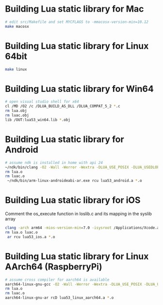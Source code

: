 # Building Lua static library for Mac

```sh
# edit src/Makefile and set MYCFLAGS to -mmacosx-version-min=10.12
make macosx
```

# Building Lua static library for Linux 64bit

```sh
make linux
```

# Building Lua static library for Win64

```sh
# open visual studio shell for x64
cl /MD /O2 /c /DLUA_BUILD_AS_DLL /DLUA_COMPAT_5_2 *.c
rm lua.obj
rm luac.obj
lib /OUT:lua53_win64.lib *.obj
```

# Building Lua static library for Android

```sh
# assume ndk is installed in home with api 24
~/ndk/bin/clang -O2 -Wall -Werror -Wextra -DLUA_USE_POSIX -DLUA_USEDLOPEN -DLUA_COMPAT_5_2 -std=gnu99 -c *.c
rm lua.o
rm luac.o
 ~/ndk/bin/arm-linux-androideabi-ar.exe rcu lua53_android.a *.o
```

# Building Lua static library for iOS

Comment the os_execute function in loslib.c and its mapping in the syslib array

```sh
clang -arch arm64 -mios-version-min=7.0 -isysroot /Applications/Xcode.app/Contents/Developer/Platforms/iPhoneOS.platform/Developer/SDKs/iPhoneOS.sdk/ -O2 -Wall -Werror -Wextra -DLUA_USE_POSIX -DLUA_USEDLOPEN -DLUA_COMPAT_5_2 -std=gnu99 -c *.c
rm lua.o luac.o
 ar rcu lua53_ios.a *.o
```


# Building Lua static library for Linux AArch64 (RaspberryPi)

```sh
# assume cross compiler for aarch64 is available
aarch64-linux-gnu-gcc -O2 -Wall -Werror -Wextra -DLUA_USE_POSIX -DLUA_USEDLOPEN -DLUA_COMPAT_5_2 -std=gnu99 -c *.c
rm lua.o
rm luac.o
aarch64-linux-gnu-ar rcD lua53_linux_aarch64.a *.o
```

